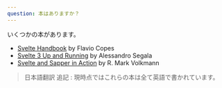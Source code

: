 ```yaml
---
question: 本はありますか？
---
```


いくつかの本があります。

- [Svelte Handbook](https://flaviocopes.com/page/download-svelte-handbook/) by Flavio Copes
- [Svelte 3 Up and Running](https://www.amazon.com/dp/B08D6T6BKS/) by Alessandro Segala
- [Svelte and Sapper in Action](https://www.manning.com/books/svelte-and-sapper-in-action) by R. Mark Volkmann

> 日本語翻訳 追記 : 現時点ではこれらの本は全て英語で書かれています。